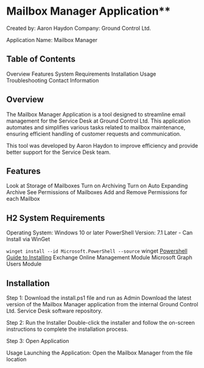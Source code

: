 # Mailbox Manager Application**
Created by: Aaron Haydon
Company: Ground Control Ltd.

Application Name: Mailbox Manager

## Table of Contents
Overview
Features
System Requirements
Installation
Usage
Troubleshooting
Contact Information

## Overview
The Mailbox Manager Application is a tool designed to streamline email management for the Service Desk at Ground Control Ltd. This application automates and simplifies various tasks related to mailbox maintenance, ensuring efficient handling of customer requests and communication.

This tool was developed by Aaron Haydon to improve efficiency and provide better support for the Service Desk team.

## Features
Look at Storage of Mailboxes
Turn on Archiving
Turn on Auto Expanding Archive
See Permissions of Mailboxes
Add and Remove Permissions for each Mailbox

## H2 System Requirements
Operating System: Windows 10 or later
PowerShell Version: 7.1 Later - Can Install via WinGet


`winget install --id Microsoft.PowerShell --source` winget
[Powershell Guide to Installing](https://learn.microsoft.com/en-us/powershell/scripting/install/installing-powershell-on-windows?view=powershell-7.4)
Exchange Online Management Module
Microsoft Graph Users Module

## Installation
Step 1: Download the install.ps1 file and run as Admin
Download the latest version of the Mailbox Manager application from the internal Ground Control Ltd. Service Desk software repository.

Step 2: Run the Installer
Double-click the installer and follow the on-screen instructions to complete the installation process.

Step 3: Open Application

Usage
Launching the Application: Open the Mailbox Manager from the file location

